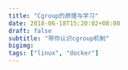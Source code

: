 ```yaml
---
title: "Cgroup的原理与学习"
date: 2018-06-18T15:20:02+08:00
draft: false
subtitle: "带你认识cgroup机制"
bigimg: 
tags: ["linux", "docker"]
---
```


<!--more-->